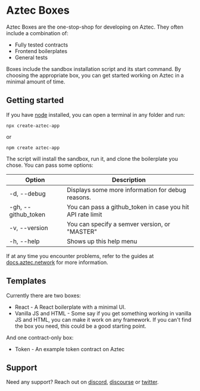 # Aztec Boxes

Aztec Boxes are the one-stop-shop for developing on Aztec. They often include a combination of:

- Fully tested contracts
- Frontend boilerplates
- General tests

Boxes include the sandbox installation script and its start command. By choosing the appropriate box, you can get started working on Aztec in a minimal amount of time.

## Getting started

If you have [node](https://nodejs.org/en/download) installed, you can open a terminal in any folder and run:

`npx create-aztec-app`

or

`npm create aztec-app`

The script will install the sandbox, run it, and clone the boilerplate you chose. You can pass some options:

| Option | Description |
| --- | --- |
| -d, --debug | Displays some more information for debug reasons. |
| -gh, --github_token | You can pass a github_token in case you hit API rate limit |
| -v, --version | You can specify a semver version, or "MASTER" |
| -h, --help | Shows up this help menu |

 If at any time you encounter problems, refer to the guides at [docs.aztec.network](https://docs.aztec.network) for more information.

## Templates

Currently there are two boxes:

- React - A React boilerplate with a minimal UI.
- Vanilla JS and HTML - Some say if you get something working in vanilla JS and HTML, you can make it work on any framework. If you can't find the box you need, this could be a good starting point.

And one contract-only box:

- Token - An example token contract on Aztec

## Support

Need any support? Reach out on [discord](https://discord.gg/DgWG2DBMyB), [discourse](https://discourse.aztec.network/) or [twitter](https://twitter.com/aztecnetwork).
